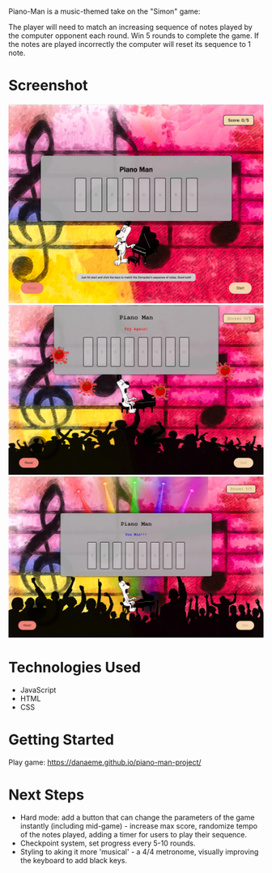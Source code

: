# <PianoMan>
Piano-Man is a music-themed take on the "Simon" game: 

The player will need to match an increasing sequence of notes played by the computer opponent each round. Win 5 rounds to complete the game. If the notes are played incorrectly the computer will reset its sequence to 1 note. 

# Screenshot

![Screenshot 1](./images/screenshot1.png)
![Screenshot 2](./images/screenshot2.png)
![Screenshot 3](./images/screenshot3.png)

# Technologies Used

- JavaScript
- HTML
- CSS

# Getting Started

Play game: https://danaeme.github.io/piano-man-project/

# Next Steps

- Hard mode: add a button that can change the parameters of the game instantly (including mid-game) - increase max score, randomize tempo of the notes played, adding a timer for users to play their sequence.
- Checkpoint system, set progress every 5-10 rounds. 
- Styling to aking it more 'musical' - a 4/4 metronome, visually improving the keyboard to add black keys.


